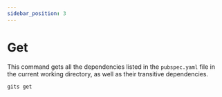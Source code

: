 ```yaml
---
sidebar_position: 3
---
```


# Get

This command gets all the dependencies listed in the `pubspec.yaml` file in the current working directory, as well as their transitive dependencies.

```bash
gits get
```

